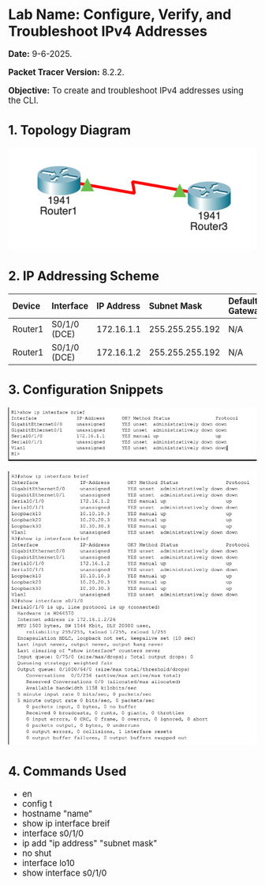# Lab Name: Configure, Verify, and Troubleshoot IPv4 Addresses

<span style="font-size: 1.2em;">

**Date:** 9-6-2025. 

**Packet Tracer Version:** 8.2.2. 

**Objective:** To create and troubleshoot IPv4 addresses using the CLI.  



## 1. Topology Diagram
![alt text](lab1-topology.png)

## 2. IP Addressing Scheme

| Device    | Interface     | IP Address     | Subnet Mask      | Default Gateway|
| :-------- | :------------ | :------------- | :--------------- | :------------- |
| Router1   | S0/1/0 (DCE)  | 172.16.1.1     | 255.255.255.192  | N/A            |
| Router1   | S0/1/0 (DCE)  | 172.16.1.2     | 255.255.255.192  | N/A            |


## 3. Configuration Snippets

![alt text](R1-config.png)

![alt text](R3-config.png)

## 4. Commands Used

- en
- config t
- hostname "name"
- show ip interface breif
- interface s0/1/0
- ip add "ip address" "subnet mask"
- no shut
- interface lo10
- show interface s0/1/0

</span>